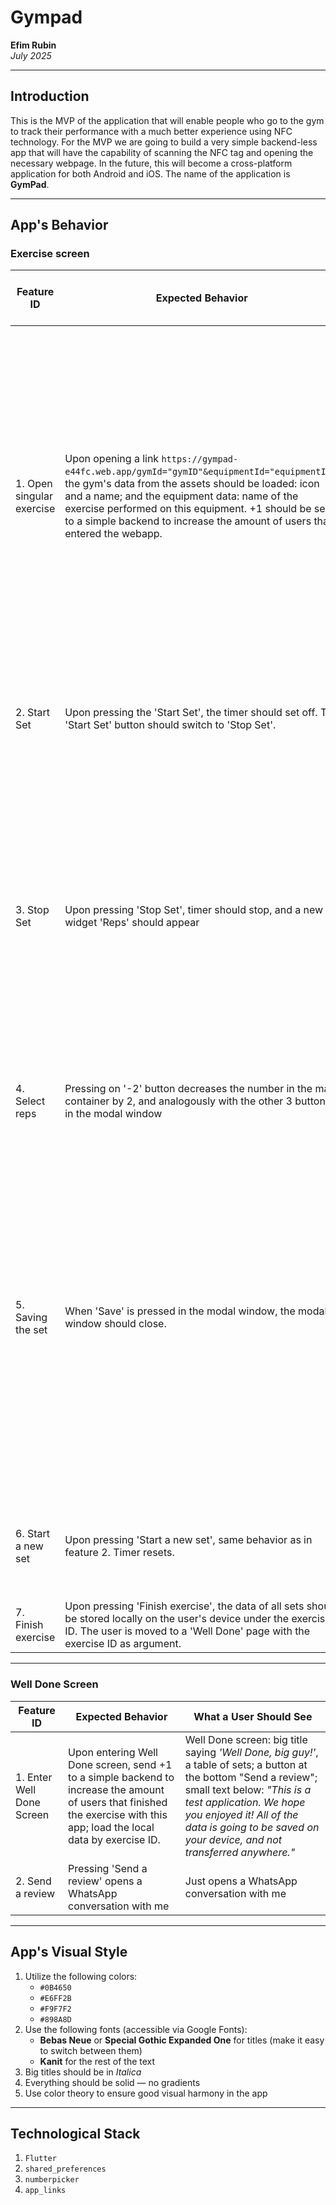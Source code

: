 # Gympad

**Efim Rubin**  
*July 2025*

---

## Introduction

This is the MVP of the application that will enable people who go to the gym to track their performance with a much better experience using NFC technology. For the MVP we are going to build a very simple backend-less app that will have the capability of scanning the NFC tag and opening the necessary webpage. In the future, this will become a cross-platform application for both Android and iOS. The name of the application is **GymPad**.

---

## App's Behavior

### Exercise screen

| Feature ID | Expected Behavior | What a User Should See |
|------------|-------------------|-------------------------|
| 1. Open singular exercise | Upon opening a link `https://gympad-e44fc.web.app/gymId="gymID"&equipmentId="equipmentId"`, the gym's data from the assets should be loaded: icon and a name; and the equipment data: name of the exercise performed on this equipment. +1 should be sent to a simple backend to increase the amount of users that entered the webapp. | An app bar with Gym's data on the left (icon and then name). The main screen should contain: a) title of the exercise taken from equipment, b) timer (mm:ss), c) weight horizontal scroller with increases of 2.5kg, default to 15kg, d) button 'Start Set'. |
| 2. Start Set | Upon pressing the 'Start Set', the timer should set off. The 'Start Set' button should switch to 'Stop Set'. | The color of the button, text on the button, and the timer going off |
| 3. Stop Set | Upon pressing 'Stop Set', timer should stop, and a new widget 'Reps' should appear | A modal window with title 'How many reps, champ?'; 2 buttons on the left '-2', '-1'; a main container with number of reps defaulting to 8; and 2 buttons on the right '+1', '+2'. Button on the bottom: 'Save'. |
| 4. Select reps | Pressing on '-2' button decreases the number in the main container by 2, and analogously with the other 3 buttons in the modal window | The number in the main container should change |
| 5. Saving the set | When 'Save' is pressed in the modal window, the modal window should close. | Modal window closes and a new table appears at the bottom of the page with columns: Set number, #reps, weight, time. The page becomes scrollable. Two buttons appear instead of 'Start Set'/'Stop Set': 'Start a new set' and 'Finish exercise'. |
| 6. Start a new set | Upon pressing 'Start a new set', same behavior as in feature 2. Timer resets. | Same view as in feature 2, but now with an extra table at the bottom. |
| 7. Finish exercise | Upon pressing 'Finish exercise', the data of all sets should be stored locally on the user's device under the exercise ID. The user is moved to a 'Well Done' page with the exercise ID as argument. | Move to 'Well Done' screen |

---

### Well Done Screen

| Feature ID | Expected Behavior | What a User Should See |
|------------|-------------------|-------------------------|
| 1. Enter Well Done Screen | Upon entering Well Done screen, send +1 to a simple backend to increase the amount of users that finished the exercise with this app; load the local data by exercise ID. | Well Done screen: big title saying *'Well Done, big guy!'*, a table of sets; a button at the bottom "Send a review"; small text below: *"This is a test application. We hope you enjoyed it! All of the data is going to be saved on your device, and not transferred anywhere."* |
| 2. Send a review | Pressing 'Send a review' opens a WhatsApp conversation with me | Just opens a WhatsApp conversation with me |

---

## App's Visual Style

1. Utilize the following colors:
   - `#0B4650`
   - `#E6FF2B`
   - `#F9F7F2`
   - `#898A8D`
2. Use the following fonts (accessible via Google Fonts):
   - **Bebas Neue** or **Special Gothic Expanded One** for titles (make it easy to switch between them)
   - **Kanit** for the rest of the text
3. Big titles should be in *Italica*
4. Everything should be solid — no gradients
5. Use color theory to ensure good visual harmony in the app

---

## Technological Stack

1. `Flutter`  
2. `shared_preferences`  
3. `numberpicker`
4. `app_links`